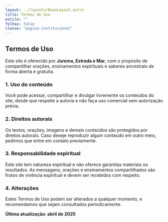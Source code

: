 ```yaml
---
layout: ../layouts/BaseLayout.astro
title: Termos de Uso
estilo: ""
folhas: false
classe: "pagina-institucional"
---
```


## Termos de Uso

Este site é oferecido por **Jurema, Estrada e Mar**, com o propósito de compartilhar orações, ensinamentos espirituais e saberes ancestrais de forma aberta e gratuita.

### 1. Uso do conteúdo

Você pode acessar, compartilhar e divulgar livremente os conteúdos do site, desde que respeite a autoria e não faça uso comercial sem autorização prévia.

### 2. Direitos autorais

Os textos, orações, imagens e demais conteúdos são protegidos por direitos autorais. Caso deseje reproduzir algum conteúdo em outro meio, pedimos que entre em contato previamente.

### 3. Responsabilidade espiritual

Este site tem natureza espiritual e não oferece garantias materiais ou resultados. As mensagens, orações e ensinamentos compartilhados são frutos de vivência espiritual e devem ser recebidos com respeito.

### 4. Alterações

Estes Termos de Uso podem ser alterados a qualquer momento, e recomendamos que sejam consultados periodicamente.

**Última atualização: abril de 2025**
